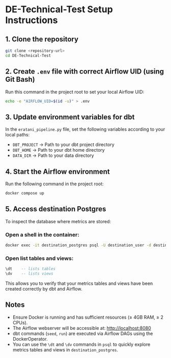 # DE-Technical-Test Setup Instructions

## 1. Clone the repository

```bash
git clone <repository-url>
cd DE-Technical-Test
```

## 2. Create `.env` file with correct Airflow UID (using Git Bash)

Run this command in the project root to set your local Airflow UID:

```bash
echo -e "AIRFLOW_UID=$(id -u)" > .env
```

## 3. Update environment variables for dbt

In the `eratani_pipeline.py` file, set the following variables according to your local paths:

* `DBT_PROJECT` → Path to your dbt project directory
* `DBT_HOME` → Path to your dbt home directory
* `DATA_DIR` → Path to your data directory

## 4. Start the Airflow environment

Run the following command in the project root:

```bash
docker compose up
```

## 5. Access destination Postgres

To inspect the database where metrics are stored:

### Open a shell in the container:

```bash
docker exec -it destination_postgres psql -U destination_user -d destination_db
```

### Open list tables and views:

```sql
\dt    -- lists tables
\dv    -- lists views
```

This allows you to verify that your metrics tables and views have been created correctly by dbt and Airflow.

## Notes

* Ensure Docker is running and has sufficient resources (≥ 4GB RAM, ≥ 2 CPUs).
* The Airflow webserver will be accessible at: [http://localhost:8080](http://localhost:8080)
* dbt commands (`seed`, `run`) are executed via Airflow DAGs using the DockerOperator.
* You can use the `\dt` and `\dv` commands in `psql` to quickly explore metrics tables and views in `destination_postgres`.
